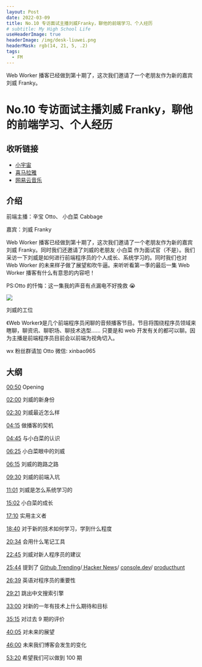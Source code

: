 ```yaml
---
layout: Post
date: 2022-03-09
title: No.10 专访面试主播刘威Franky，聊他的前端学习、个人经历
# subtitle: My High School Life
useHeaderImage: true
headerImage: /img/desk-liuwei.png
headerMask: rgb(14, 21, 5, .2)
tags:
  - FM
---
```


Web Worker 播客已经做到第十期了，这次我们邀请了一个老朋友作为新的嘉宾刘威 Franky。

<!-- more -->

# No.10 专访面试主播刘威 Franky，聊他的前端学习、个人经历

## 收听链接

- [小宇宙](https://www.xiaoyuzhoufm.com/episode/62280bb69eb22e46ffe6c296)
- [喜马拉雅](https://www.ximalaya.com/sound/508895796)
- [网易云音乐](https://music.163.com/#/program?id=2499238447)

## 介绍

前端主播：辛宝 Otto、 小白菜 Cabbage

嘉宾：刘威 Franky

Web Worker 播客已经做到第十期了，这次我们邀请了一个老朋友作为新的嘉宾刘威 Franky。同时我们还邀请了刘威的老朋友 小白菜 作为面试官（不是）。我们采访一下刘威是如何进行前端程序员的个人成长、系统学习的。同时我们也对 Web Worker 的未来样子做了展望和吹牛逼。来听听看第一季的最后一集 Web Worker 播客有什么有意思的内容吧！

PS:Otto 的忏悔：这一集我的声音有点漏电不好挽救 😭

![](/img/desk-liuwei.png)

刘威的工位

《Web Worker》是几个前端程序员闲聊的音频播客节目。节目将围绕程序员领域来瞎聊，聊资讯、聊职场、聊技术选型...... 只要是和 web 开发有关的都可以聊。因为主播是前端程序员目前会以前端为视角切入。

wx 粉丝群请加 Otto 微信: xinbao965

## 大纲

[00:50]() Opening

[02:00]() 刘威的新身份

[02:30]() 刘威最近怎么样

[04:15]() 做播客的契机

[04:45]() 与小白菜的认识

[06:25]() 小白菜眼中的刘威

[06:15]() 刘威的跑路之路

[09:30]() 刘威的前端入坑

[11:01]() 刘威是怎么系统学习的

[15:02]() 小白菜的成长

[17:10]() 实用主义者

[18:40]() 对于新的技术如何学习，学到什么程度

[20:34]() 会用什么笔记工具

[22:45]() 刘威对新人程序员的建议

[25:44]() 提到了 [Github Trending](https://github.com/trending)/[ Hacker News](https://news.ycombinator.com/)/ [console.dev](https://console.dev/)/ [producthunt](https://www.producthunt.com/)

[26:39]() 英语对程序员的重要性

[29:21]() 跳出中文搜索引擎

[33:00]() 对新的一年有技术上什么期待和目标

[35:15]() 对过去 9 期的评价

[40:05]() 对未来的展望

[46:00]() 未来我们博客会发生的变化

[53:20]() 希望我们可以做到 100 期
